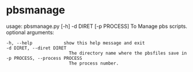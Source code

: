 # pbsmanage
usage: pbsmanage.py [-h] -d DIRET [-p PROCESS]
To Manage pbs scripts.
optional arguments:
```
-h, --help            show this help message and exit
-d DIRET, --diret DIRET
                        The directory name where the pbsfiles save in
-p PROCESS, --process PROCESS
                        The process number.
```
